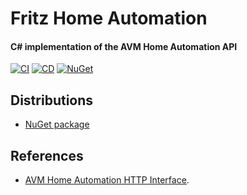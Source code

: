 # Fritz Home Automation
#### C# implementation of the AVM Home Automation API 

[![CI](https://github.com/linariii/fritz-homeautomation-csharp/actions/workflows/CI.yml/badge.svg)](https://github.com/linariii/fritz-homeautomation-csharp/actions/workflows/CI.yml) [![CD](https://github.com/linariii/fritz-homeautomation-csharp/actions/workflows/CD.yml/badge.svg)](https://github.com/linariii/fritz-homeautomation-csharp/actions/workflows/CD.yml) [![NuGet](https://img.shields.io/nuget/v/Fritz.HomeAutomation.svg?style=flat)](https://www.nuget.org/packages/Fritz.HomeAutomation/)

## Distributions
* [NuGet package](https://www.nuget.org/packages/Fritz.HomeAutomation/)

## References 
* [AVM Home Automation HTTP Interface](https://avm.de/fileadmin/user_upload/Global/Service/Schnittstellen/AHA-HTTP-Interface.pdf).
